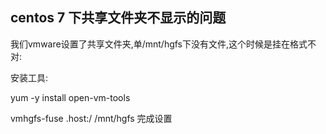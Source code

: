 ## centos 7 下共享文件夹不显示的问题

我们vmware设置了共享文件夹,单/mnt/hgfs下没有文件,这个时候是挂在格式不对:

安装工具:

yum -y install open-vm-tools

vmhgfs-fuse .host:/ /mnt/hgfs 完成设置